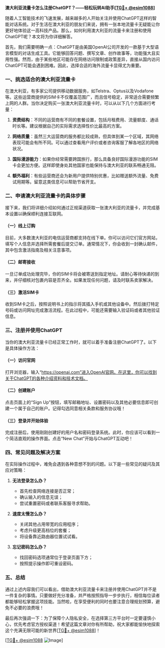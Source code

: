 **澳大利亚流量卡怎么注册ChatGPT？——轻松玩转AI助手[[TG💪+ @esim1088](https://t.me/s/esim1088)]**

随着人工智能技术的飞速发展，越来越多的人开始关注并使用ChatGPT这样的智能对话系统。对于生活在澳大利亚的朋友们来说，拥有一张本地流量卡无疑能让你更好地体验这一高科技产品。那么，如何利用澳大利亚的流量卡来注册和使用ChatGPT呢？本文将为你详细解答。

首先，我们需要明确一点：ChatGPT是由美国OpenAI公司开发的一款基于大型语言模型的对话生成工具。它能够回答问题、撰写文章、创作故事等，功能强大且实用性强。然而，由于某些地区可能存在网络访问限制或政策差异，直接从国内访问ChatGPT可能会遇到困难。因此，选择合适的海外流量卡显得尤为重要。

### 一、挑选适合的澳大利亚流量卡

在澳大利亚，有多家公司提供移动数据服务，如Telstra、Optus以及Vodafone等。这些运营商提供的SIM卡不仅覆盖范围广，而且信号稳定，非常适合需要频繁上网的人群。当你决定购买一张澳大利亚流量卡时，可以从以下几个方面进行考量：

1. **资费结构**：不同的运营商有不同的套餐设置，包括月租费用、流量额度、通话时长等。建议根据自己的实际需求选择性价比最高的方案。
   
2. **网络质量**：虽然三大运营商的服务都比较成熟，但具体到某一个区域，其网络表现可能会有所不同。可以通过查看用户评价或者咨询客服了解各地区的网络状况。

3. **国际漫游能力**：如果你经常需要跨国旅行，那么具备良好国际漫游功能的SIM卡会更加方便。这样即使身处其他国家也能保持与澳大利亚的联系畅通无阻。

4. **额外福利**：有些运营商还会为新用户提供特别优惠，比如赠送额外流量、免费试用期等。留意这类信息可以帮助节省开支。

### 二、申请澳大利亚流量卡的具体步骤

接下来，我们将详细介绍如何通过正规渠道获取一张澳大利亚的流量卡，并完成基本设置以确保顺利连接互联网。

#### （一）线上订购

目前，大多数澳大利亚的电信运营商都支持在线下单。你可以访问它们官方网站，填写个人信息并选择所需套餐后提交订单。通常情况下，你会收到一封确认邮件，其中包含激活指南及相关注意事项。

#### （二）邮寄接收

一旦订单成功处理完毕，你的SIM卡将会被寄送到指定地址。请耐心等待快递的到来，并仔细核对包裹内容是否齐全。如果发现任何问题，请及时联系卖家解决。

#### （三）激活SIM卡

收到SIM卡之后，按照说明书上的指示将其插入手机或其他设备中。然后拨打特定号码或访问网址完成激活流程。在此过程中，可能还需要输入验证码或者其他验证信息。

### 三、注册并使用ChatGPT

当你的澳大利亚流量卡已经正常工作时，就可以着手准备注册ChatGPT了。以下是具体操作方法：

#### （一）访问官网

打开浏览器，输入“https://openai.com”进入OpenAI官网。在这里，你可以找到关于ChatGPT的各种介绍资料和技术文档。

#### （二）创建账户

点击页面上的“Sign Up”按钮，填写邮箱地址、设置密码以及其他必要信息即可创建一个属于自己的账户。记得勾选同意相关条款和服务协议哦！

#### （三）登录并开始体验

完成注册后，使用刚刚创建好的用户名和密码登录系统。此时，你应该可以看到一个简洁直观的操作界面。点击“New Chat”开始与ChatGPT互动吧！

### 四、常见问题及解决方案

在实际操作过程中，难免会遇到各种意想不到的问题。以下是一些常见的疑问及其应对策略：

1. **无法登录怎么办？**
   - 首先检查网络连接是否正常；
   - 确认输入的信息无误；
   - 尝试重置密码或者联系客服寻求帮助。

2. **速度太慢怎么办？**
   - 关闭其他占用带宽的应用程序；
   - 考虑升级更高档位的套餐；
   - 将设备靠近路由器位置试试看。

3. **忘记密码怎么办？**
   - 找回密码选项通常位于登录页面下方；
   - 按照提示操作即可重设密码。

### 五、总结

通过上述内容我们可以看出，借助澳大利亚流量卡来注册并使用ChatGPT并不是一件复杂的事情。只要做好充分准备，并严格按照指导一步步执行，相信每位读者都能够轻松掌握这项技能。当然啦，在享受便利的同时也要注意合理规划预算，避免不必要的浪费哦！

最后再次强调一下：为了保障个人隐私安全，在选择第三方平台时一定要谨慎小心，优先考虑官方授权渠道！希望这篇文章对你有所帮助，祝大家都能愉快地探索这个充满无限可能的新世界[[TG💪+ @esim1088](https://t.me/s/esim1088)]！

[[TG💪+ @esim1088](https://t.me/s/esim1088) ![Image](https://i.postimg.cc/4NQfJmqS/Snipaste-2025-05-13-00-14-12.png)]